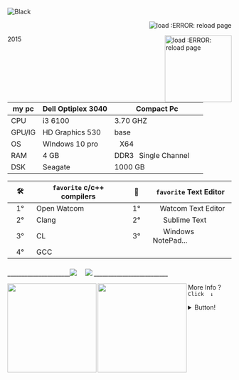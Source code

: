 
<div style="display: inline_block"><br>
    <img align="center" alt="Black"  src="https://img.shields.io/badge/⠀⠀⠀⠀⠀⠀⠀⠀⠀⠀⠀⠀⠀Г Welcome⠀⅃ ⠀⠀⠀⠀⠀⠀⠀⠀⠀⠀⠀⠀-%23000?style=for-the-badge&logo=&logoColor=white">
    <p align="right"> <img src="https://komarev.com/ghpvc/?username=phikill&color=green" alt="load :ERROR: reload page" /> </p>
    <img src="https://brandslogos.com/wp-content/uploads/images/large/java-logo-1.png" min-width="200px" max-width="200px" width="150px" align="right" alt="load :ERROR: reload page">
   
</div>
2015
</div>

| my pc| Dell Optiplex 3040 |Compact Pc |
|-|-|-|
| CPU | i3 6100 | 3.70 GHZ⠀ |
| GPU/IG | HD Graphics 530  | base⠀|
|  OS | WIndows 10 pro      |⠀X64⠀|
| RAM | 4 GB                | DDR3⠀Single Channel⠀⠀|
| DSK | Seagate             | 1000 GB⠀|

  | :hammer_and_wrench: | ```favorite``` c/c++ compilers | :memo: |    ```favorite``` Text Editor
  |-|-|-|-|                                                     
  |⠀1°⠀| Open Watcom                     |⠀1°⠀| ⠀ Watcom Text Editor  
  |⠀2° | Clang                           |⠀2°⠀|⠀⠀Sublime Text  
  |⠀3° | CL                              |⠀3° |⠀⠀Windows NotePad... 
  |⠀4° | GCC|
### 
</div> 
______________________<a href="https://www.youtube.com/channel/UCtckcybjk1hnbk_ENMR0pvw" target="_blank"><img src="https://img.shields.io/badge/YouTube-%239005?style=for-the-badge&logo=youtube&logoColor=white" target="_blank"></a> ⠀
  <a href="https://steamcommunity.com/id/Phikill/" target="_blank"><img src="https://img.shields.io/badge/-STEAM-%23000?style=for-the-badge&logo=STEAM&logoColor=white" target="_blank"></a> __________________________
  
 [//]: [![stats](https://bad-apple-github-readme.vercel.app/api?show_bg=1&username=phikill&theme=tokyonight)] 
  
 <img 
       align="left"
height="200em" src="https://streak-stats.demolab.com?user=phikill&border_radius=0.1&locale=pt-br&date_format=j%2Fn%5B%2FY%5D&background=0000005A&border=3DDD3D&stroke=3DDD3D&ring=DDDDDD&fire=3DDD3D&currStreakNum=DDDDDD&sideNums=FFFFFF&currStreakLabel=3DDD3D&sideLabels=DDDDDD&dates=94DD7E"/>
 <img 
       align="left"
height="200em" src="https://bad-apple-github-readme.vercel.app/api/top-langs/?show_bg=1&username=phikill&langs_count=20&bg_color=4F4F4F&title_color=32CD32&text_color=FFFFF0&border_color=7CFC00&icon_color=32CD32"/>  


  More Info ?  
 ```Click  ↓```
</div>
  <details>
   <summary> Button!  </summary> 

   # Info.  
  * |  
  * | 
  * | 
  * > 1. I am beginner  
  * > i love interactive programs  
     * Programming languages ​​in study!...  
     - [ ]  JAVA  
     - [x] DOS Language  
     - [ ] C#  
     - [x] C/C++  
     - [x] glsl
     - [x] hlsl
     - [ ] lua
     - [ ] angelscript
     - [ ] gscript
     - [ ] javascript
     - [ ] python
    
     _
                   
                                ██████╗  ██╗  ██╗ ██╗ ██╗  ██╗ ██╗ ██╗     ██╗                         
                                ██╔══██╗ ██║  ██║ ██║ ██║ ██╔╝ ██║ ██║     ██║                         
                                ██████╔╝ ███████║ ██║ █████╔╝  ██║ ██║     ██║                         
                                ██╔═══╝  ██╔══██║ ██║ ██╔═██╗  ██║ ██║     ██║                          
                                ██║      ██║  ██║ ██║ ██║  ██╗ ██║ ███████╗███████╗             
                                ╚═╝      ╚═╝  ╚═╝ ╚═╝ ╚═╝  ╚═╝ ╚═╝ ╚══════╝╚══════╝           
  
simple ASCII art
============   
    
    
  
  #### Projetos em Mente.
     * V PROJETOS V
     * | Prosperit Game Engine |
     * | Bloody AntZ | 
     * | Passnasty fantasy |
 ----
    
  [Prosperit simple Game Engine](https://github.com/NikuraCorp/prosperit)
</details>
  
   [//]:https://media1.giphy.com/media/OLHoXQgCVSWnfaVgXZ/giphy.gif?cid=790b7611ce304b6e091d2b9cbff0cbb2ce49419f81178279&rid=giphy.gif&ct=s
   

  
